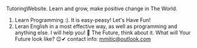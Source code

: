 TutoringWebsite. Learn and grow, make positive change in The World. 
1. Learn Programming :). It is easy-peasy! Let's Have Fun!
2. Leran English in a most effective way, as well as programming and anything else. I will help you! 🎉
The Future, think about it. What will Your Future look like? 😉✔
contact info: mmitic@outlook.com
